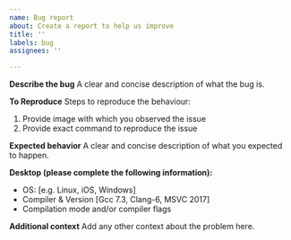 ```yaml
---
name: Bug report
about: Create a report to help us improve
title: ''
labels: bug
assignees: ''

---
```


**Describe the bug**
A clear and concise description of what the bug is.

**To Reproduce**
Steps to reproduce the behaviour:
1. Provide image with which you observed the issue 
2. Provide exact command to reproduce the issue

**Expected behavior**
A clear and concise description of what you expected to happen.

**Desktop (please complete the following information):**
 - OS: [e.g. Linux, iOS, Windows]
 - Compiler & Version [Gcc 7.3, Clang-6, MSVC 2017]
 - Compilation mode and/or compiler flags

**Additional context**
Add any other context about the problem here.
